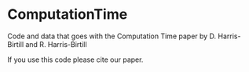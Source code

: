 # ComputationTime
Code and data that goes with the Computation Time paper by D. Harris-Birtill and R. Harris-Birtill

If you use this code please cite our paper.
